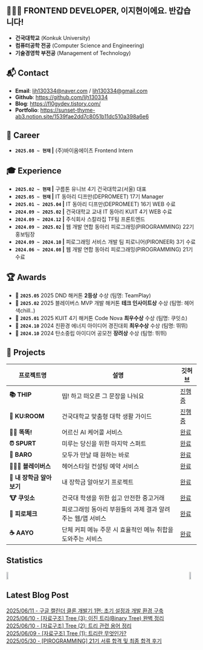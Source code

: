 ## 👩🏻‍💻 FRONTEND DEVELOPER, 이지현이에요. 반갑습니다!
- **건국대학교** (Konkuk University) 
- **컴퓨터공학 전공** (Computer Science and Engineering)   
- **기술경영학 부전공** (Management of Technology)

## 📬 Contact
- **Email**: [ljh130334@naver.com](mailto:ljh130334@naver.com) / [ljh130334@gmail.com](mailto:ljh130334@gmail.com)
- **Github**: https://github.com/ljh130334
- **Blog**: https://fl0gydev.tistory.com/
- **Portfolio**: https://sunset-thyme-ab3.notion.site/1539fae2dd7c8051b11dc510a398a6e6

## 🌳 Career
- **`2025.08 ~ 현재`  |**  (주)바이옴에이츠 Frontend Intern

## 🎓 Experience
- **`2025.02 ~ 현재`  |**  구름톤 유니브 4기 건국대학교(서울) 대표
- **`2025.05 ~ 현재`  |**  IT 동아리 디프만(DEPROMEET) 17기 Manager
- **`2025.01 ~ 2025.04`  |**  IT 동아리 디프만(DEPROMEET) 16기 WEB 수료
- **`2024.09 ~ 2025.02`  |**  건국대학교 교내 IT 동아리 KUIT 4기 WEB 수료
- **`2024.09 ~ 2024.12`  |**  주식회사 스칼라집 TF팀 프론트엔드
- **`2024.09 ~ 2025.02`  |**  웹 개발 연합 동아리 피로그래밍(PIROGRAMMING) 22기 홍보팀장
- **`2024.09 ~ 2024.10`  |**  피로그래밍 서비스 개발 팀 피로니어(PIRONEER) 3기 수료
- **`2024.06 ~ 2024.08`  |**  웹 개발 연합 동아리 피로그래밍(PIROGRAMMING) 21기 수료

## 🏆 Awards
- 🥈 **`2025.05`** 2025 DND 해커톤 **2등상** 수상 (팀명: TeamPlay)
- 🥇 **`2025.02`** 2025 블레이버스 MVP 개발 해커톤 **테크 인사이트상** 수상 (팀명: 헤어색chill..)
- 🥈 **`2025.01`** 2025 KUIT 4기 해커톤 Code Nova **최우수상** 수상 (팀명: 쿠잇소)
- 🥈 **`2024.10`** 2024 친환경 에너지 아이디어 경진대회 **최우수상** 수상 (팀명: 뛰뛰) 
- 🥉 **`2024.10`** 2024 탄소중립 아이디어 공모전 **장려상** 수상 (팀명: 뛰뛰)

## 📃 Projects

| 프로젝트명 | 설명 | 깃허브 |
|------------|------|--------|
| **📚 THIP** | 띱! 하고 떠오른 그 문장을 나눠요 | [진행중](https://github.com/THIP-TextHip/THIP-Web.git) |
| **🏫 KU:ROOM** | 건국대학교 맞춤형 대학 생활 가이드 | [진행중](https://github.com/KU-rum/KU-ROOM-Web) |
| **🤙🏻 똑똑!** | 어르신 AI 케어콜 서비스 | [완료](https://github.com/DND-HACKATON/frontend) |
| **⏰ SPURT** | 미루는 당신을 위한 마지막 스퍼트 | [완료](https://github.com/depromeet/16th-team3-FE) |
| **📍 BARO** | 모두가 만날 때 원하는 바로 | [완료](https://github.com/KUIT-BARO/BARO-FRONTEND) |
| **💇🏻‍♀️ 블레이버스** | 헤어스타일 컨설팅 예약 서비스 | [완료](https://github.com/blaybus-piro/Blaybus-Haertz-Web) |
| **💸 내 장학금 알아보기** | 내 장학금 알아보기 프로젝트 | [완료](https://github.com/Scholarzip-TF/janghakmoney-front) |
| **🐮 쿠잇소** | 건국대 학생을 위한 쉽고 안전한 중고거래 | [완료](https://github.com/CODE-NOVA-Team4/CODE-NOVA-Team4_WEB) |
| **📖 피로체크** | 피로그래밍 동아리 부원들의 과제 결과 알려주는 웹/앱 서비스 | [완료](https://github.com/Pironeer-APP/Pironeer_Homework_Web) |
| **☕ AAYO** | 단체 커피 메뉴 주문 시 효율적인 메뉴 취합을 도와주는 서비스 | [완료](https://github.com/shwnahn/aayo) |

## Statistics 
<div style="display: flex; justify-content: space-between; align-items: center;">
  <a href="https://github.com/devxb/gitanimals">
    <img src="https://render.gitanimals.org/farms/ljh130334" width="49%" />
  </a>
  <a href="https://github.com/anuraghazra/github-readme-stats">
    <img src="https://github-readme-stats.vercel.app/api?username=ljh130334&show_icons=true&theme=material-palenight&hide_border=true&bg_color=20232a&icon_color=ffd700&text_color=fff&title_color=ffd700&count_private=true" width="49%" />
  </a>
</div>

## Latest Blog Post
[2025/06/11 - 구글 캘린더 클론 개발기 1편: 초기 설정과 개발 환경 구축](https://fl0gydev.tistory.com/7) <br/>
[2025/06/10 - [자료구조] Tree (3): 이진 트리(Binary Tree) 완벽 정리](https://fl0gydev.tistory.com/4) <br/>
[2025/06/10 - [자료구조] Tree (2): 트리 관련 용어 정리](https://fl0gydev.tistory.com/3) <br/>
[2025/06/09 - [자료구조] Tree (1): 트리란 무엇인가?](https://fl0gydev.tistory.com/2) <br/>
[2025/05/30 - [PIROGRAMMING] 21기 서류 합격 및 최종 합격 후기](https://fl0gydev.tistory.com/1) <br/>
